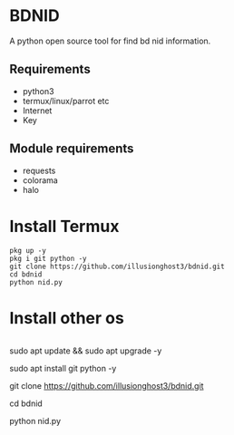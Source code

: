 # BDNID
A python open source tool for find bd nid information.

## Requirements
- python3
- termux/linux/parrot etc
- Internet 
- Key

## Module requirements 
- requests
- colorama
- halo


# Install Termux
````
pkg up -y
pkg i git python -y
git clone https://github.com/illusionghost3/bdnid.git
cd bdnid
python nid.py
````

# Install other os
````
````
sudo apt update && sudo apt upgrade -y

sudo apt install git python -y

git clone https://github.com/illusionghost3/bdnid.git

cd bdnid

python nid.py

````

